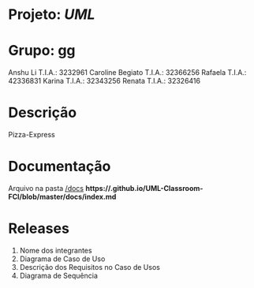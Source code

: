 # Projeto: *UML*

# Grupo:  gg
Anshu Li                   T.I.A.: 3232961
Caroline Begiato      T.I.A.: 32366256
 Rafaela                    T.I.A.: 42336831
Karina                      T.I.A.: 32343256
       Renata                     T.I.A.: 32326416


# Descrição

Pizza-Express

# Documentação

Arquivo na pasta [/docs](/docs) **https://<usuario>.github.io/UML-Classroom-FCI/blob/master/docs/index.md**

# Releases

1. Nome dos integrantes
2. Diagrama de Caso de Uso
3. Descrição dos Requisitos no Caso de Usos
4. Diagrama de Sequência
